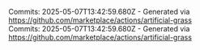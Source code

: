 Commits: 2025-05-07T13:42:59.680Z - Generated via https://github.com/marketplace/actions/artificial-grass
<br>
Commits: 2025-05-07T13:42:59.680Z - Generated via https://github.com/marketplace/actions/artificial-grass
<br>
